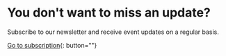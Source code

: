# You don't want to miss an update?

Subscribe to our newsletter and receive event updates on a regular basis.

[Go to subscription](/goto/newsletter){: button=""}

